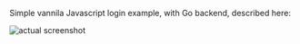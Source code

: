 Simple vannila Javascript login example, with Go backend, described here:

![actual screenshot](result.gif)

